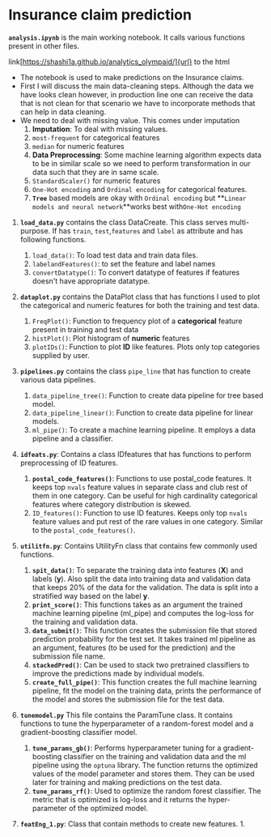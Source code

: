 # Insurance claim prediction
**`analysis.ipynb`** is the main working notebook. It calls various functions present in other files.

link[https://shashi1a.github.io/analytics_olympaid/]{url} to the html
* The notebook is used to make predictions on the Insurance claims.
* First I will discuss the main data-cleaning steps. Although the data we have looks clean however, in production line one can receive the data that is not clean for that scenario we have to incorporate methods that can help in data cleaning.
* We need to deal with missing value. This comes under imputation
   1. **Imputation**: To deal with missing values.
     1. `most-frequent` for categorical features
     2. `median` for numeric features
   1. **Data Preprocessing**: Some machine learning algorithm expects data to be in similar scale so we need to perform transformation in our data such that they are in same scale.
     4. `StandardScaler()` for numeric features
     5. `One-Hot encoding` and `Ordinal encoding` for categorical features.
     6. **`Tree`** based models are okay with `Ordinal encoding` but  **`Linear models and neural network`**works best with`One-Hot encoding`


1. **`load_data.py`** contains the class DataCreate. This class serves multi-purpose. If has `train`, `test`,`features` and `label` as attribute and has following functions.

   1. `load_data()`: To load test data and train data files.
   2. `labelandFeatures()`: to set the feature and label names
   3. `convertDatatype()`: To convert datatype of features if features doesn't have appropriate datatype.
2. **`dataplot.py`** contains the DataPlot class that has  functions I used to plot the categorical and numeric features for both the training and test data.

   1. `FreqPlot()`: Function to frequency plot of a **categorical** feature present in training and test data
   2. `histPlot()`: Plot histogram of **numeric** features
   3. `plotIDs()`: Function to plot **ID** like features. Plots only top categories supplied by user.
3. **`pipelines.py`** contains the class `pipe_line` that has function to create various data pipelines.

   1. `data_pipeline_tree()`: Function to create data pipeline for tree based model.
   2. `data_pipeline_linear()`: Function to create data pipeline for linear models.
   3. `ml_pipe()`: To create a machine learning pipeline. It employs a data pipeline and a classifier.
   
1. **`idfeats.py`**: Contains a class IDfeatures that has functions to perform preprocessing of ID features.

    1. **`postal_code_features()`**: Functions to use postal_code features. It keeps top `nvals` feature values in separate class and club rest of them in one category. Can be useful for high cardinality categorical features where category distribution is skewed.
    1. `ID_features()`: Function to use ID features. Keeps only top `nvals` feature values and put rest of the rare values in one category. Similar to the `postal_code_features()`.
1. **`utilitfn.py`**: Contains UtilityFn class that contains few commonly used functions.
   1. **`spit_data()`**: To separate the training data into features (**X**) and labels (**y**). Also split the data into training data and validation data that keeps 20% of the data for the validation. The data is split into a stratified way based on the label  **y**.
   2. **`print_score()`**: This functions takes as an argument the trained machine learning pipeline (ml_pipe) and computes the log-loss for the training and validation data.
   3. **`data_submit()`**: This function creates the submission file that stored prediction probability for the test set. It takes trained ml pipeline as an argument, features (to be used for the prediction) and the submission file name.
   4. **`stackedPred()`**: Can be used to stack two pretrained classifiers to improve the predictions made by individual models.
   5. **`create_full_pipe()`**: This function creates the full machine learning pipeline, fit the model on the training data, prints the performance of the model and stores the submission file for the test data.
3. **`tunemodel.py`** This file contains the ParamTune class. It contains functions to tune the hyperparameter of a random-forest model and a gradient-boosting classifier model.
   1. **`tune_params_gb()`**: Performs hyperparameter tuning for a gradient-boosting classifier on the training and validation data and the ml pipeline using the `optuna` library. The function returns the optimized values of the model parameter and stores them. They can be used later for training and making predictions on the test data.
   2. **`tune_params_rf()`**: Used to optimize the random forest classifier. The metric that is optimized is log-loss and it returns the hyper-parameter of the optimized model.
5. **`featEng_1.py`**: Class that contain methods to create new features.
   1. 

